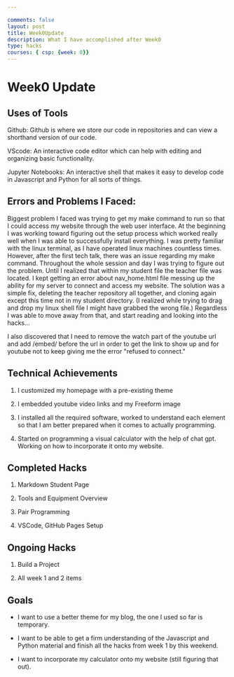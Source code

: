 ```yaml
---

comments: false
layout: post
title: Week0Update
description: What I have accomplished after Week0
type: hacks
courses: { csp: {week: 0}}
---
```

 
# Week0 Update

## Uses of Tools

Github: Github is where we store our code in repositories and can view a shorthand version of our code.

VScode: An interactive code editor which can help with editing and organizing basic functionality.

Jupyter Notebooks: An interactive shell that makes it easy to develop code in Javascript and Python for all sorts of things. 

## Errors and Problems I Faced:

Biggest problem I faced was trying to get my make command to run so that I could access my website through the web user interface. At the beginning I was working toward figuring out the setup process which worked really well when I was able to successfully install everything. I was pretty familiar with the linux terminal, as I have operated linux machines countless times. However, after the first tech talk, there was an issue regarding my make command. Throughout the whole session and day I was trying to figure out the problem. Until I realized that within my student file the teacher file was located. I kept getting an error about nav_home.html file messing up the ability for my server to connect and access my website. The solution was a simple fix, deleting the teacher repository all together, and cloning again except this time not in my student directory. (I realized while trying to drag and drop my linux shell file I might have grabbed the wrong file.) Regardless I was able to move away from that, and start reading and looking into the hacks...

I also discovered that I need to remove the watch part of the youtube url and add 
/embed/ before the url in order to get the link to show up and for youtube not to keep giving me the error "refused to connect." 

## Technical Achievements

1. I customized my homepage with a pre-existing theme

2. I embedded youtube video links and my Freeform image

3. I installed all the required software, worked to understand each element so that I am better prepared when it comes to actually programming. 

4. Started on programming a visual calculator with the help of chat gpt. Working on how to incorporate it onto my website.

## Completed Hacks

1. Markdown Student Page

2. Tools and Equipment Overview

3. Pair Programming

4. VSCode, GitHub Pages Setup

## Ongoing Hacks

1. Build a Project

2. All week 1 and 2 items

## Goals

- I want to use a better theme for my blog, the one I used so far is temporary.

- I want to be able to get a firm understanding of the Javascript and Python material and finish all the hacks from week 1 by this weekend.

- I want to incorporate my calculator onto my website (still figuring that out). 

<html>
<head>
    <title>Rock, Paper, Scissors Game</title>
    <script>
        function getComputerChoice() {
            var choices = ['rock', 'paper', 'scissors'];
            var randomIndex = Math.floor(Math.random() * choices.length);
            return choices[randomIndex];
        }

        function determineWinner(userChoice, computerChoice) {
            if (userChoice === computerChoice) {
                return "It's a tie!";
            } else if (
                (userChoice === 'rock' && computerChoice === 'scissors') ||
                (userChoice === 'paper' && computerChoice === 'rock') ||
                (userChoice === 'scissors' && computerChoice === 'paper')
            ) {
                return "You win!";
            } else {
                return "Computer wins!";
            }
        }

        function playAgain() {
            return confirm("Do you want to play again?");
        }

        function playGame() {
            alert("Let's play Rock, Paper, Scissors!");

            while (true) {
                var userChoice = prompt("Enter your choice (rock/paper/scissors):").toLowerCase();
                while (['rock', 'paper', 'scissors'].indexOf(userChoice) === -1) {
                    userChoice = prompt("Invalid choice. Please enter rock, paper, or scissors:").toLowerCase();
                }

                var computerChoice = getComputerChoice();

                var result = determineWinner(userChoice, computerChoice);
                alert("You chose " + userChoice + ", and the computer chose " + computerChoice + ".\n" + result);

                if (!playAgain()) {
                    alert("Thanks for playing!");
                    break;
                }
            }
        }
    </script>
</head>
<body>
    <button onclick="playGame()">Play Rock, Paper, Scissors</button>
</body>
</html>
